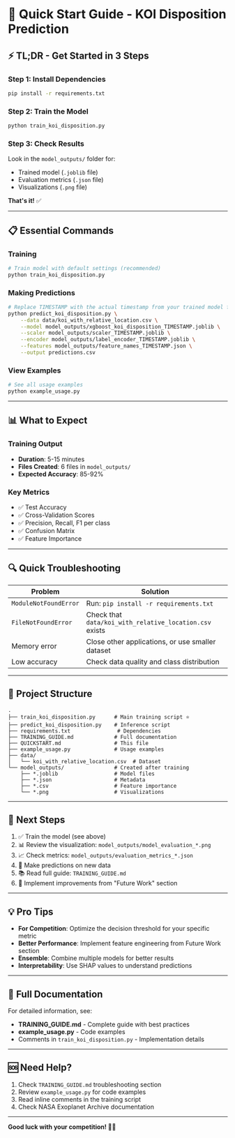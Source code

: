 # 🚀 Quick Start Guide - KOI Disposition Prediction

## ⚡ TL;DR - Get Started in 3 Steps

### Step 1: Install Dependencies
```bash
pip install -r requirements.txt
```

### Step 2: Train the Model
```bash
python train_koi_disposition.py
```

### Step 3: Check Results
Look in the `model_outputs/` folder for:
- Trained model (`.joblib` file)
- Evaluation metrics (`.json` file)
- Visualizations (`.png` file)

**That's it!** ✅

---

## 📋 Essential Commands

### Training
```bash
# Train model with default settings (recommended)
python train_koi_disposition.py
```

### Making Predictions
```bash
# Replace TIMESTAMP with the actual timestamp from your trained model files
python predict_koi_disposition.py \
    --data data/koi_with_relative_location.csv \
    --model model_outputs/xgboost_koi_disposition_TIMESTAMP.joblib \
    --scaler model_outputs/scaler_TIMESTAMP.joblib \
    --encoder model_outputs/label_encoder_TIMESTAMP.joblib \
    --features model_outputs/feature_names_TIMESTAMP.json \
    --output predictions.csv
```

### View Examples
```bash
# See all usage examples
python example_usage.py
```

---

## 📊 What to Expect

### Training Output
- **Duration**: 5-15 minutes
- **Files Created**: 6 files in `model_outputs/`
- **Expected Accuracy**: 85-92%

### Key Metrics
- ✅ Test Accuracy
- ✅ Cross-Validation Scores
- ✅ Precision, Recall, F1 per class
- ✅ Confusion Matrix
- ✅ Feature Importance

---

## 🔍 Quick Troubleshooting

| Problem | Solution |
|---------|----------|
| `ModuleNotFoundError` | Run: `pip install -r requirements.txt` |
| `FileNotFoundError` | Check that `data/koi_with_relative_location.csv` exists |
| Memory error | Close other applications, or use smaller dataset |
| Low accuracy | Check data quality and class distribution |

---

## 📁 Project Structure

```
.
├── train_koi_disposition.py      # Main training script ⭐
├── predict_koi_disposition.py    # Inference script
├── requirements.txt               # Dependencies
├── TRAINING_GUIDE.md             # Full documentation
├── QUICKSTART.md                 # This file
├── example_usage.py              # Usage examples
├── data/
│   └── koi_with_relative_location.csv  # Dataset
└── model_outputs/                # Created after training
    ├── *.joblib                  # Model files
    ├── *.json                    # Metadata
    ├── *.csv                     # Feature importance
    └── *.png                     # Visualizations
```

---

## 🎯 Next Steps

1. ✅ Train the model (see above)
2. 📊 Review the visualization: `model_outputs/model_evaluation_*.png`
3. 📈 Check metrics: `model_outputs/evaluation_metrics_*.json`
4. 🔮 Make predictions on new data
5. 📚 Read full guide: `TRAINING_GUIDE.md`
6. 🚀 Implement improvements from "Future Work" section

---

## 💡 Pro Tips

- **For Competition**: Optimize the decision threshold for your specific metric
- **Better Performance**: Implement feature engineering from Future Work section
- **Ensemble**: Combine multiple models for better results
- **Interpretability**: Use SHAP values to understand predictions

---

## 📖 Full Documentation

For detailed information, see:
- **TRAINING_GUIDE.md** - Complete guide with best practices
- **example_usage.py** - Code examples
- Comments in `train_koi_disposition.py` - Implementation details

---

## 🆘 Need Help?

1. Check `TRAINING_GUIDE.md` troubleshooting section
2. Review `example_usage.py` for code examples
3. Read inline comments in the training script
4. Check NASA Exoplanet Archive documentation

---

**Good luck with your competition! 🌟🚀**

